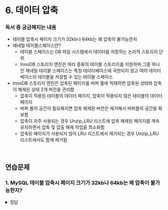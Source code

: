 # 6. 데이터 압축

### 독서 중 궁금해지는 내용
- 테이블 압축시 페이지 크기가 32kb나 64kb는 왜 압축이 불가능한지
- 제네럴 테이블스페이스란?
    - 테이블 스페이스는 DB 파일 시스템에서 데이터를 저장하는 논리적 스토리지 단위
    - InnoDB 스토리지 엔진은 여러 종류의 테이블 스토리지를 지원하며 그중 하나인 제네럴 테이블 스페이스는 특정 데이터베이스에 국한되지 않고 여러 데이터베이스의 테이블을 저장할 수 있는 테이블 스페이스
- InnoDB 스토리지 엔진은 압축된 페이지를 버퍼 풀에 적재하면 압축된 상태와 압축이 해제된 상태 2개 버전을 관리함
    - 압축이 적용된 테이블의 데이터 페이지, 압축이 적용되지 않은 테이블의 데이터 페이지
    - 버퍼 풀의 공간이 필요해지면 압축 해제된 버전은 제거해서 버퍼풀의 공간을 확보함
    - 압축이 자주 사용되는 경우 Unzip_LRU 리스트에 압축 해제된 페이지를 계속 유지하면서 압축 및 압출 해제 작업을 최소화함
    - 압축된 페이지가 사용되지 않아 LRU 리스트에서 제거되는 경우 Unzip_LRU 리스트에서도 함께 제거됨

<br>

## 연습문제

### 1. MySQL 테이블 압축시 페이지 크기가 32kb나 64kb는 왜 압축이 불가능한지?

<details>
<summary>정답</summary>

#### InnoDB
- 4KB, 8KB, 16KB, 32KB, 64KB 페이지 크기를 지원하며 기본적 페이지크기는 16KB
- 테이블 압축 기능은 4KB, 8KB, 16KB 페이지 크기에서만 지원됨

<br>

### 불가능한 이유
- 압축 알고리즘은 작은 페이지 크기에서 더 효율적으로 작동하므로 큰 압축에 대한 압축의 효과가 미미해지고 오히려 압축으로 성능이 저하될 수 있음
- 32KB와 64KB의 페이지 크기는 메모리 관리의 복잡성을 증가시키며, 큰 페이지를 압축하고 관리하는 것은 더 많은 메모리 오버헤드를 초래할 수 있음
- 큰 페이지 크기는 디스크 I/O 효율성 측면에서 문제를 일으킬 수 있음. 압축된 페이지를 디스크에 쓰거나 디스크에서 읽는 과정에서 큰 페이지 크기는 더 많은 데이터를 한꺼번에 처리해야 하기 때문
- InnoDB에서 사용하는 압축 알고리즘(LZ77 변형 알고리즘)은 32KB나 64KB 페이지 크기는 이 알고리즘에 최적화되지 않음

</details>